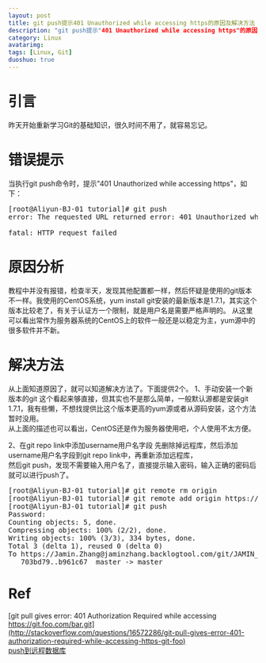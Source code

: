 ```yaml
---
layout: post
title: git push提示401 Unauthorized while accessing https的原因及解决方法
description: "git push提示"401 Unauthorized while accessing https"的原因及解决方法"
category: Linux
avatarimg:
tags: [Linux, Git]
duoshuo: true
---
```

# 引言
昨天开始重新学习Git的基础知识，很久时间不用了，就容易忘记。 

# 错误提示
当执行git push命令时，提示"401 Unauthorized while accessing https"，如下：
<pre>
[root@Aliyun-BJ-01 tutorial]# git push
error: The requested URL returned error: 401 Unauthorized while accessing https://jaminzhang.backlogtool.com/git/JAMIN_GIT/tutorial.git/info/refs

fatal: HTTP request failed
</pre>

# 原因分析
教程中并没有报错，检查半天，发现其他配置都一样，然后怀疑是使用的git版本不一样。我使用的CentOS系统，yum install git安装的最新版本是1.7.1，其实这个版本比较老了，有关于认证方一个限制，就是用户名是需要严格声明的。
从这里可以看出常作为服务器系统的CentOS上的软件一般还是以稳定为主，yum源中的很多软件并不新。

# 解决方法
从上面知道原因了，就可以知道解决方法了。下面提供2个。
1、手动安装一个新版本的git
这个看起来够直接，但其实也不是那么简单，一般默认源都是安装git 1.7.1，我有些懒，不想找提供比这个版本更高的yum源或者从源码安装，这个方法暂时没用。  
从上面的描述也可以看出，CentOS还是作为服务器使用吧，个人使用不太方便。

2、在git repo link中添加username用户名字段
先删除掉远程库，然后添加username用户名字段到git repo link中，再重新添加远程库，  
然后git push，发现不需要输入用户名了，直接提示输入密码，输入正确的密码后就可以进行push了。
<pre>
[root@Aliyun-BJ-01 tutorial]# git remote rm origin
[root@Aliyun-BJ-01 tutorial]# git remote add origin https://Jamin.Zhang@jaminzhang.backlogtool.com/git/JAMIN_GIT/tutorial.git
[root@Aliyun-BJ-01 tutorial]# git push
Password: 
Counting objects: 5, done.
Compressing objects: 100% (2/2), done.
Writing objects: 100% (3/3), 334 bytes, done.
Total 3 (delta 1), reused 0 (delta 0)
To https://Jamin.Zhang@jaminzhang.backlogtool.com/git/JAMIN_GIT/tutorial.git
   703bd79..b961c67  master -> master
</pre>

# Ref
[git pull gives error: 401 Authorization Required while accessing https://git.foo.com/bar.git](http://stackoverflow.com/questions/16572286/git-pull-gives-error-401-authorization-required-while-accessing-https-git-foo)  
[push到远程数据库](http://backlogtool.com/git-guide/cn/intro/intro4_2.html)  
